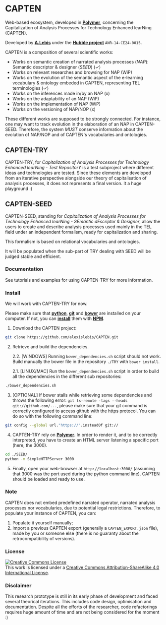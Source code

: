 # CAPTEN

Web-based ecosystem, developed in **[Polymer](https://www.polymer-project.org/1.0/)**, concerning the Capitalization of Analysis Processes for Technology Enhanced learNing (CAPTEN).

Developed by **[A.Lebis](http://liris.cnrs.fr/~alebis)** under the **[Hubble project](http://hubblelearn.imag.fr/?lang=fr)** `ANR-14-CE24-0015`.


CAPTEN is a composition of several scientific works:

- Works on semantic creation of narrated analysis processes (*NAP*): Semantic descriptor & designer (*SEED*) (✓) 
- Works on relevant researches and browsing for NAP (WiP)
- Works on the evolution of the semantic aspect of the e-learning vocabulary & ontology embeded in CAPTEN, representing TEL terminologies (✓)
- Works on the inferences made in/by an NAP (x)
- Works on the adaptability of an NAP (WiP)
- Works on the implementation of NAP (WiP)
- Works on the versioning of NAP/NOP (x)

These different works are supposed to be strongly connected. For instance, one may want to track evolution in the elaboration of an NAP in CAPTEN-SEED. Therefore, the system *MUST* conserve information about the evolution of NAP/NOP and of CAPTEN's vocabularies and ontologies.

## CAPTEN-TRY
CAPTEN-TRY, for *Capitalization of Analysis Processes for Technology Enhanced learNing - Test RepositorY* is a test subproject where different ideas and technologies are tested. Since these elements are developed from an iterative perspective alongside our theory of capitalisation of analysis processes, it does not represents a final version. It a huge playground :)

## CAPTEN-SEED

CAPTEN-SEED, standing for *Capitalization of Analysis Processes for Technology Enhanced learNing - SEmantic dEscriptor & Designer*, allow the users to create and describe analysis processes used mainly in the TEL field under an independent formalism, ready for capitalization and sharing.

This formalism is based on relational vocabularies and ontologies.

It will be populated when the sub-part of TRY dealing with SEED will be judged stable and efficient.

### Documentation
See tutorials and examples for using CAPTEN-TRY for more information.

### Install
We will work with CAPTEN-TRY for now.

Please make sure that **[python](https://www.python.org/)**, **[git](https://git-scm.com/)** and **[bower](https://bower.io/)** are installed on your computer. If not, you can **[install](https://www.npmjs.com/package/bower)** them with **[NPM](https://www.npmjs.com/)**.


1. Download the CAPTEN project:

  ```bash
  git clone https://github.com/alexislebis/CAPTEN.git
  ```

2. Retrieve and build the dependencies.

    2.2. [WINDOWS] Running `bower_dependencies.sh` script should not work. Build manually the bower file in the repository `./TRY` with `bower install`.

    2.1. [LINUX/MAC] Run the `bower_dependencies.sh` script in order to build all the dependencies in the different sub repositories:

  ```bash
  ./bower_dependencies.sh
  ```

3. [OPTIONAL] If bower stalls while retrieving some dependencies and throws the following error:
`git ls-remote -tags --heads git://github.com/...`, please make sure that your git command is correctly configured to access github with the https protocol. You can do so with the following command line:

  ```bash
  git config --global url."https://".insteadOf git://
  ```

4. CAPTEN-TRY rely on **[Polymer](https://www.polymer-project.org/1.0/)**. In order to render it, and to be correctly interpreted, you have to create an HTML server listening a specific port (here, the 3000).

  ```bash
  cd ./SEED/
  python -m SimpleHTTPServer 3000
  ```  

5. Finally, open your web-browser at `http://localhost:3000/` (assuming that 3000 was the port used during the python command line). CAPTEN should be loaded and ready to use.

### Note
CAPTEN does not embed predefined narrated operator, narrated analysis processes nor vocabularies, due to potential legal restrictions. Therefore, to populate your instance of CAPTEN, you can:
1. Populate it yourself manually;
2. Import a previous CAPTEN export (generally a `CAPTEN_EXPORT.json` file), made by you or someone else (there is no guaranty about the retrocompatibility of versions).

### License
<a rel="license" href="https://creativecommons.org/licenses/by-sa/4.0/"><img alt="Creative Commons License" style="border-width:0" src="https://i.creativecommons.org/l/by-sa/4.0/80x15.png" /></a><br />This work is licensed under a <a rel="license" href="https://creativecommons.org/licenses/by-sa/4.0/">Creative Commons Attribution-ShareAlike 4.0 International License</a>.

### Disclaimer
This research prototype is still in its early phase of development and faced several theorical iterations. This includes code design, optimisation and documentation. Despite all the efforts of the researcher, code refactorings requires huge amount of time and are not being considered for the moment :)
